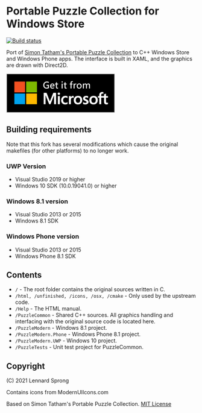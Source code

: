 # Portable Puzzle Collection for Windows Store

[![Build status](https://ci.appveyor.com/api/projects/status/0bq5fuxibnqx3gbt?svg=true)](https://ci.appveyor.com/project/x-sheep/puzzles)

Port of [Simon Tatham's Portable Puzzle Collection](https://www.chiark.greenend.org.uk/~sgtatham/puzzles/) to C++ Windows Store and Windows Phone apps. The interface is built in XAML, and the graphics are drawn with Direct2D.

[![Download From Windows Store](docs/download_small.png)](https://www.microsoft.com/store/apps/9nblggh16n44)

## Building requirements

Note that this fork has several modifications which cause the original makefiles (for other platforms) to no longer work.

### UWP Version
* Visual Studio 2019 or higher
* Windows 10 SDK (10.0.19041.0) or higher

### Windows 8.1 version
* Visual Studio 2013 or 2015
* Windows 8.1 SDK

### Windows Phone version
* Visual Studio 2013 or 2015
* Windows Phone 8.1 SDK

## Contents

* `/` - The root folder contains the original sources written in C.
* `/html, /unfinished, /icons, /osx, /cmake` - Only used by the upstream code.
* `/Help` - The HTML manual.
* `/PuzzleCommon` - Shared C++ sources. All graphics handling and interfacing with the original source code is located here.
* `/PuzzleModern` - Windows 8.1 project.
* `/PuzzleModern.Phone` - Windows Phone 8.1 project.
* `/PuzzleModern.UWP` - Windows 10 project.
* `/PuzzleTests` - Unit test project for PuzzleCommon.

## Copyright

(C) 2021 Lennard Sprong

Contains icons from ModernUIIcons.com

Based on Simon Tatham's Portable Puzzle Collection. [MIT License](LICENCE)
